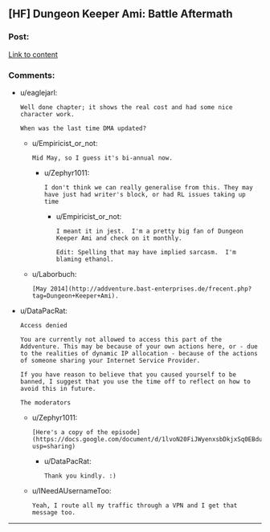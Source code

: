 ## [HF] Dungeon Keeper Ami: Battle Aftermath

### Post:

[Link to content](http://addventure.bast-enterprises.de/262829.html)

### Comments:

- u/eaglejarl:
  ```
  Well done chapter; it shows the real cost and had some nice character work. 

  When was the last time DMA updated?
  ```

  - u/Empiricist_or_not:
    ```
    Mid May, so I guess it's bi-annual now.
    ```

    - u/Zephyr1011:
      ```
      I don't think we can really generalise from this. They may have just had writer's block, or had RL issues taking up time
      ```

      - u/Empiricist_or_not:
        ```
        I meant it in jest.  I'm a pretty big fan of Dungeon Keeper Ami and check on it monthly.

        Edit: Spelling that may have implied sarcasm.  I'm blaming ethanol.
        ```

  - u/Laborbuch:
    ```
    [May 2014](http://addventure.bast-enterprises.de/frecent.php?tag=Dungeon+Keeper+Ami).
    ```

- u/DataPacRat:
  ```
  Access denied

  You are currently not allowed to access this part of the Addventure. This may be because of your own actions here, or - due to the realities of dynamic IP allocation - because of the actions of someone sharing your Internet Service Provider.

  If you have reason to believe that you caused yourself to be banned, I suggest that you use the time off to reflect on how to avoid this in future.

  The moderators
  ```

  - u/Zephyr1011:
    ```
    [Here's a copy of the episode](https://docs.google.com/document/d/1lvoN20FiJWyenxsbDkjxSq0EBdulunjwTKYRDqFYk4U/edit?usp=sharing)
    ```

    - u/DataPacRat:
      ```
      Thank you kindly. :)
      ```

  - u/INeedAUsernameToo:
    ```
    Yeah, I route all my traffic through a VPN and I get that message too.
    ```

---

